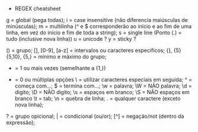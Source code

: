 - REGEX cheatsheet

g = global (pega todas);
i = case insensitive (não diferencia maiúsculas de minúsculas);
m = multilinha (^ e $ corresponderão ao início e ao fim de uma linha, em vez do início e fim de toda a string);
s = single line (Ponto (.) = tudo (inclusive nova linha))
u = unicode ?
y = sticky ?

() = grupo;
[], [0-9], [a-z] = intervalos ou caracteres específicos;
{}, {5} {5,10}, {5,} = mínimo e máximo do grupo;

- = 1 ou mais vezes (semelhante a {1,})

* = 0 ou múltiplas opções
  \ = utilizar caracteres especiais em seguida;
  ^ = começa com...;
  $ = termina com...;
  \w = palavra;
  \W = NÃO palavra;
  \d = digito;
  \D = NÃO digito;
  \s = espaços em branco;
  \S = NÃO espaços em branco
  \t = tab;
  \n = quebra de linha;
  . = qualquer caractere (exceto nova linha);

? = grupo opicional;
| = condicional (ou/or);
[^] = negação/not (dentro da expressão);
